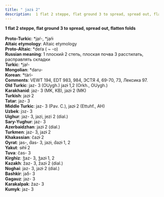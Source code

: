 ```yaml
---
title: " jazɨ 2"
description:  1 flat 2 steppe, flat ground 3 to spread, spread out, flatten folds
---
```

<strong> 1 flat 2 steppe, flat ground 3 to spread, spread out, flatten folds</strong><br><br>
<strong>Proto-Turkic</strong>:  *jạŕ-, *jạŕɨ<br>
<strong>Altaic etymology</strong>:  Altaic etymology<br>
<strong> Proto-Altaic</strong>:  *deŕa ( ~ -o)<br>
<strong>Russian meaning</strong>:  1 плоский 2 степь, плоская почва 3 расстилать, расправлять складки<br>
<strong>Turkic</strong>:  *jạŕ-<br>
<strong>Mongolian</strong>:  *daru-<br>
<strong>Korean</strong>:  *tàrì-<br>
<strong>Comments</strong>:  VEWT 194, EDT 983, 984, ЭСТЯ 4, 69-70, 73, Лексика 97.<br>
<strong>Old Turkic</strong>:  jaz- 3 (OUygh.) jazɨ 1,2 (Orkh., OUygh.)<br>
<strong>Karakhanid</strong>:  jaz- 3 (MK, KB), jazɨ 2 (MK)<br>
<strong>Turkish</strong>:  jazɨ 2<br>
<strong>Tatar</strong>:  jaz- 3<br>
<strong>Middle Turkic</strong>:  jaz- 3 (Pav. C.), jazɨ 2 (Ettuhf., AH)<br>
<strong>Uzbek</strong>:  jɔz- 3<br>
<strong>Uighur</strong>:  jaz- 3, jazi, jezi 2 (dial.)<br>
<strong>Sary-Yughur</strong>:  jaz- 3<br>
<strong>Azerbaidzhan</strong>:  jazɨ 2 (dial.)<br>
<strong>Turkmen</strong>:  jaz- 3, jazɨ 2<br>
<strong>Khakassian</strong>:  čazɨ 2<br>
<strong>Oyrat</strong>:  jas-, d́as- 3, jazɨ, d́azɨ 1, 2<br>
<strong>Yakut</strong>:  sɨhɨ̄ 2<br>
<strong>Tuva</strong>:  čas- 3<br>
<strong>Kirghiz</strong>:  ǯaz- 3, ǯazɨ 1, 2<br>
<strong>Kazakh</strong>:  žaz- 3, žazɨ 2 (dial.)<br>
<strong>Noghai</strong>:  jaz- 3, jazɨ 2 (dial.)<br>
<strong>Bashkir</strong>:  jaδ- 3<br>
<strong>Gagauz</strong>:  jaz- 3<br>
<strong>Karakalpak</strong>:  žaz- 3<br>
<strong>Kumyk</strong>:  jaz- 3<br>


